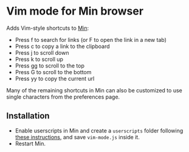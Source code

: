 # Vim mode for Min browser

Adds Vim-style shortcuts to [Min](https://github.com/minbrowser/min):

* Press f to search for links (or F to open the link in a new tab)
* Press c to copy a link to the clipboard
* Press j to scroll down
* Press k to scroll up
* Press gg to scroll to the top
* Press G to scroll to the bottom
* Press yy to copy the current url

Many of the remaining shortcuts in Min can also be customized to use single characters from the preferences page.

## Installation

* Enable userscripts in Min and create a `userscripts` folder following [these instructions](https://github.com/minbrowser/min/wiki/userscripts), and save `vim-mode.js` inside it.
* Restart Min.
